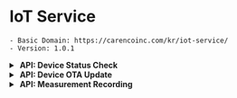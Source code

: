 # IoT Service
    - Basic Domain: https://carencoinc.com/kr/iot-service/
    - Version: 1.0.1

<!-- api-1-start -->
<details markdown="1">
<summary><strong>&nbsp;API: Device Status Check</strong></summary>


## Basic Information

- Checks the device's status, including sensor status, battery information.

| Method | URL                                           |
|--------|-----------------------------------------------|
| GET    | `https://carencoinc.com/kr/iot-service/scale` |

### Request

#### Parameters(@RequestBody)

| Name           | Type   | Description                          | Required |
|----------------|--------|--------------------------------------|----------|
| `uid`          | String | Unique Identifier of User.           | Yes      |
| `macAddress`   | String | MAC address of the device.           | Yes      |
| `version`      | String | Version information of the device.   | Yes      |
| `batteryLevel` | String | Battery level of the device.         | Yes      |
| `sensorStatus` | String | Status of the sensors in the device. | Yes      |

### Response

#### Body

| Name      | Type   | Description                        |
|-----------|--------|------------------------------------|
| `message` | String | Device status check result message |


<details markdown=>
  <summary><strong>Example</strong></summary>

## Request

### Postman 요청

아래 버튼을 클릭하면 `Postman`에서 API 요청을 실행할 수 있습니다.

[![Run in Postman](https://run.pstmn.io/button.svg)](http://naver.com)

```bash
curl -X 'GET' \
'https://carencoinc.com/kr/iot-service/scale' \
-H 'Content-Type: application/json' \
-d '{
      "uid" : "Test_UID",
      "macAddress" : "Test_MacAddress",
      "version" : "Test_Version",
      "batteryLevel" : "Test_BatteryLevel",
      "sensorStatus" : "Test_SensorStatus"
}'
```

## Response

<details>
<summary><strong>200 OK</strong></summary>

```json
{
  "message": "Scale check passed"
}
```
</details>

<details>
<summary><strong>400 BadRequest</strong></summary>

```json
{
  "error": "Bad Request",
  "message": "Invalid parameters"
}
```

</details>

</details>

---

</details>
<!-- api-1-end -->


<!-- api-2-start -->
<details markdown="1">
<summary><strong>&nbsp;API: Device OTA Update</strong></summary>


## Basic Information

- Performs an OTA update on the device.

| Method | URL                                               |
|--------|---------------------------------------------------|
| GET    | `https://carencoinc.com/kr/iot-service/scale/ota` |

### Request

#### Parameters(@RequestParam)

| Name      | Type   | Description                        | Required |
|-----------|--------|------------------------------------|----------|
| `version` | String | Version information of the device. | Yes      |

### Response

#### Body

| Name      | Type   | Description                 |
|-----------|--------|-----------------------------|
| `message` | String | Status check result message |

<details markdown=>
  <summary><strong>Example</strong></summary>

## Request

### Postman 요청

아래 버튼을 클릭하면 `Postman`에서 API 요청을 실행할 수 있습니다.

[![Run in Postman](https://run.pstmn.io/button.svg)](http://naver.com)


```bash
curl -X 'GET' \
'https://carencoinc.com/kr/iot-service/scale/ota?version='
```

## Response

<details>
<summary><strong>200 OK</strong></summary>

```json
{
  "message": "OTA update"
}
```

</details>

<details>
<summary><strong>400 BadRequest</strong></summary>

```json
{
  "error": "Bad Request",
  "message": "Invalid parameters"
}
```

</details>

</details>

---

</details>
<!-- api-2-end -->

<!-- api-3-start -->
<details markdown="1">
<summary><strong>&nbsp;API: Measurement Recording</strong></summary>


## Basic Information

- Records measurement data from the device.

| Method | URL                                           |
|--------|-----------------------------------------------|
| POST   | `https://carencoinc.com/kr/iot-service/scale` |

### Request

#### Parameters(@RequestBody)

| Name         | Type   | Description                                           | Required |
|--------------|--------|-------------------------------------------------------|----------|
| `uid`        | String | Unique Identifier of the device.                      | Yes      |
| `macAddress` | String | MAC address of the device.                            | Yes      |
| `rawData`    | Byte   | The raw measurement data from the device.             | Yes      |
| `timestamp`  | String | The time the measurement was taken.                   | Yes      |
| `region`     | String | MRegion information where the measurement took place. | No       |

### Response

#### Body

| Name      | Type   | Description                                                          |
|-----------|--------|----------------------------------------------------------------------|
| `message` | String | Measurement data recorded with UID, Data, Time, MAC, and Region info |

<details markdown=>
  <summary><strong>Example</strong></summary>

## Request

### Postman 요청

아래 버튼을 클릭하면 `Postman`에서 API 요청을 실행할 수 있습니다.

[![Run in Postman](https://run.pstmn.io/button.svg)](http://naver.com)

```bash
curl -X 'POST' \
'https://carencoinc.com/kr/iot-service/scale' \
-H 'Content-Type: application/json' \
-d '[
    {
        "uid" : "Test_UID",
        "macAddress" : "Test_MacAddress",
        "rawData" : "VGVzdF9EYXRh",
        "timestamp" : "Test_Stamp",
        "region" : "Test_Region"
    },
    {
        "uid" : "Test_UID",
        "macAddress" : "Test_MacAddress",
        "rawData" : "VGVzdF9EYXRh",
        "timestamp" : "Test_Stamp",
        "region" : "Test_Region"
    }
]'
```

## Response

<details>
<summary><strong>200 OK</strong></summary>

```json
{
  "message": "Measurement recorded for 2 entries."
}
```

</details>

<details>
<summary><strong>400 BadRequest</strong></summary>

```json
{
  "error": "Bad Request",
  "message": "Invalid parameters"
}
```
</details>

</details>

---

</details>
<!-- api-3-end -->